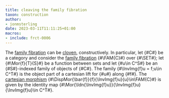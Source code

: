 ```yaml
---
title: cleaving the family fibration
taxon: construction
author:
- jonmsterling
date: 2023-03-11T11:11:25+01:00
macros:
- include: frct-0006
---
```


The [family fibration](frct-0006) can be [cloven](frct-003T), constructively. In particular, let {#C#} be a category and consider the [family fibration](frct-0006) {#\FAM{C}#} over {#\SET#}; let {#\Mor{f}{T}{S}#} be a function between sets and let {#u\in C^S#} be an {#S#}-indexed family of objects of {#C#}. The family {#\InvImg{f}u = f;u\in C^T#} is the object part of a cartesian lift for {#u#} along {#f#}. The [cartesian morphism](frct-0001) {#\DispMor{\bar{f}}{f}{\InvImg{f}u}{u}\in\FAM{C}#} is given by the identity map {#\Mor{\Idn{\InvImg{f}u}}{\InvImg{f}u}{\InvImg{f}u}\in C^T#}.
